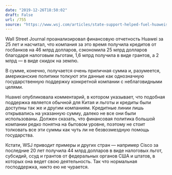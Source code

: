 ```yaml
---
date: "2019-12-26T18:50:02"
draft: False
url: /755
source: "https://www.wsj.com/articles/state-support-helped-fuel-huaweis-global-rise-11577280736"
---
```


Wall Street Journal проанализировал финансовую отчетность Huawei за 25 лет и насчитал, что компания за это время получила кредитов от госбанков на 46 млрд долларов, сэкономила 25 млрд долларов благодаря налоговым льготам, 1,6 млрд получила в виде грантов, а 2 млрд — в виде скидок на землю.

В сумме, конечно, получается очень приличная сумма и, разумеется, американские политики толкуют эти данные как однозначную государственную поддержку конкретной компании с неблаговидными целями. 

Huawei опубликовала комментарий, в котором указывает, что подобная поддержка является обычной для Китая и льготы и кредиты были доступны так же и другим компаниям. Кредитные линии лишь открывались на указанную сумму, далеко не все они были использованы. Должен сказать, что финансовая политика большой компании редко понятна на бытовом уровне, поэтому не стоит толковать все эти суммы как чуть ли не безвозмездную помощь государства.

Кстати, WSJ приводит примеры и других стран — например Cisco за последние 20 лет получила 44 млрд долларов в виде налоговых льгот, субсидий, ссуд и грантов от федеральных органов США и штатов, в которых она ведет свою деятельность. Так что нормальная господдержка, никто ею не чурается.
